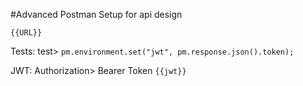 #Advanced Postman Setup for api design

`{{URL}}`

Tests:
test>
`pm.environment.set("jwt", pm.response.json().token);`

JWT:
Authorization> Bearer Token `{{jwt}}`
